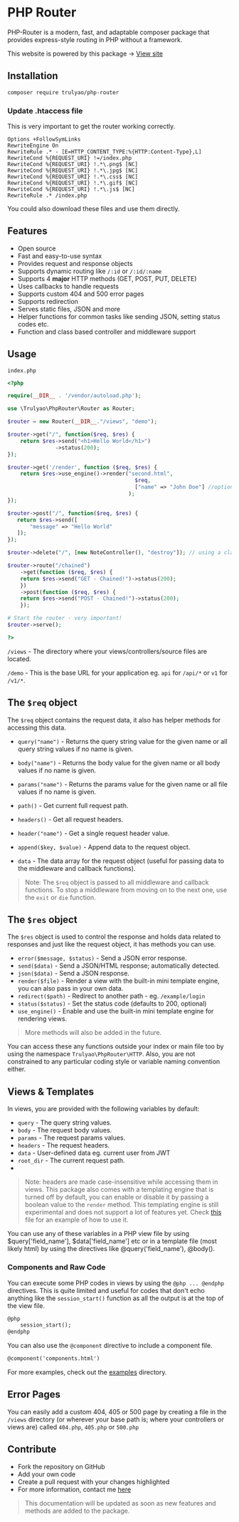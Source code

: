 # PHP Router

PHP-Router is a modern, fast, and adaptable composer package that provides express-style routing in PHP without a framework.

This website is powered by this package -> [View site](https://phprouter.herokuapp.com/)

## Installation

```bash
composer require trulyao/php-router
```

### Update .htaccess file

This is very important to get the router working correctly.


```
Options +FollowSymLinks
RewriteEngine On
RewriteRule .* - [E=HTTP_CONTENT_TYPE:%{HTTP:Content-Type},L]
RewriteCond %{REQUEST_URI} !=/index.php
RewriteCond %{REQUEST_URI} !.*\.png$ [NC]
RewriteCond %{REQUEST_URI} !.*\.jpg$ [NC]
RewriteCond %{REQUEST_URI} !.*\.css$ [NC]
RewriteCond %{REQUEST_URI} !.*\.gif$ [NC]
RewriteCond %{REQUEST_URI} !.*\.js$ [NC]
RewriteRule .* /index.php
```

You could also download these files and use them directly.

## Features

- Open source
- Fast and easy-to-use syntax
- Provides request and response objects
- Supports dynamic routing like `/:id` or `/:id/:name`
- Supports 4 **major** HTTP methods (GET, POST, PUT, DELETE)
- Uses callbacks to handle requests
- Supports custom 404 and 500 error pages
- Supports redirection
- Serves static files, JSON and more
- Helper functions for common tasks like sending JSON, setting status codes etc.
- Function and class based controller and middleware support

## Usage

`index.php`

```php
<?php

require(__DIR__ . '/vendor/autoload.php');

use \Trulyao\PhpRouter\Router as Router;

$router = new Router(__DIR__."/views", "demo");

$router->get("/", function($req, $res) {
    return $res->send("<h1>Hello World</h1>")
               ->status(200);
});

$router->get('/render', function ($req, $res) {
    return $res->use_engine()->render("second.html", 
                                        $req,
                                        ["name" => "John Doe"] //optional data
                                      );
});

$router->post("/", function($req, $res) {
   return $res->send([
       "message" => "Hello World"
   ]);
});

$router->delete("/", [new NoteController(), "destroy"]); // using a class

$router->route("/chained")
    ->get(function ($req, $res) {
    return $res->send("GET - Chained!")->status(200);
    })
    ->post(function ($req, $res) {
    return $res->send("POST - Chained!")->status(200);
    });

# Start the router - very important!
$router->serve();

?>
```

`/views` - The directory where your views/controllers/source files are located.

`/demo` - This is the base URL for your application eg. `api` for `/api/*` or `v1` for `/v1/*`.

## The `$req` object

The `$req` object contains the request data, it also has helper methods for accessing this data.

- `query("name")` - Returns the query string value for the given name or all query string values if no name is given.

- `body("name")` - Returns the body value for the given name or all body values if no name is given.

- `params("name")` - Returns the params value for the given name or all file values if no name is given.
- `path()` - Get current full request path.
- `headers()` - Get all request headers.
- `header("name")` - Get a single request header value.
- `append($key, $value)` - Append data to the request object.
- `data` - The data array for the request object (useful for passing data to the middleware and callback functions).

> Note: The `$req` object is passed to all middleware and callback functions. To stop a middleware from moving on to the next one, use the `exit` or `die` function.

## The `$res` object

The `$res` object is used to control the response and holds data related to responses and just like the request object, it has methods you can use.

- `error($message, $status)` - Send a JSON error response.
- `send($data)` - Send a JSON/HTML response; automatically detected.
- `json($data)` - Send a JSON response.
- `render($file)` - Render a view with the built-in mini template engine, you can also pass in your own data.
- `redirect($path)` - Redirect to another path - eg. `/example/login`
- `status($status)` - Set the status code (defaults to 200, optional)
- `use_engine()` - Enable and use the built-in mini template engine for rendering views.


> More methods will also be added in the future.

You can access these any functions outside your index or main file too by using the namespace `Trulyao\PhpRouter\HTTP`. Also, you are not constrained to any particular coding style or variable naming convention either.

## Views & Templates
In views, you are provided with the following variables by default:
- `query` -  The query string values.
- `body` - The request body values.
- `params` - The request params values.
- `headers` - The request headers.
- `data` - User-defined data eg. current user from JWT
- `root_dir` - The current request path.
- 
> Note: headers are made case-insensitive while accessing them in views.
This package also comes with a templating engine that is turned off by default, you can enable or disable it by passing a boolean value to the `render` method. This templating engine is still experimental and does not support a lot of features yet. Check [this](/examples/views/middleware_view.html) file for an example of how to use it.

You can use any of these variables in a PHP view file by using $query[\'field_name'\], $data[\'field_name'\] etc or in a template file (most likely html) by using the directives like @query('field_name'), @body().

### Components and Raw Code
You can execute some PHP codes in views by using the `@php ... @endphp` directives. This is quite limited and useful for codes that don't echo anything like the `session_start()` function as all the output is at the top of the view file.


```html
@php
    session_start();
@endphp
```

You can also use the `@component` directive to include a component file.

```html
@component('components.html')
```

For more examples, check out the [examples](/examples) directory.

## Error Pages

You can easily add a custom 404, 405 or 500 page by creating a file in the `/views` directory (or wherever your base path is; where your controllers or views are) called `404.php`, `405.php` or `500.php`

## Contribute

- Fork the repository on GitHub
- Add your own code
- Create a pull request with your changes highlighted
- For more information, contact me [here](https://twitter.com/trulyao)

> This documentation will be updated as soon as new features and methods are added to the package.
